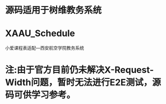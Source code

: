 # 源码适用于树维教务系统
# XAAU_Schedule
小爱课程表适配—西安航空学院教务系统
# 注:由于官方目前仍未解决X-Request-Width问题，暂时无法进行E2E测试，源码可供学习参考。
